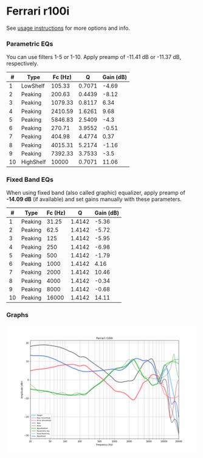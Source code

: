 # Ferrari r100i
See [usage instructions](https://github.com/jaakkopasanen/AutoEq#usage) for more options and info.

### Parametric EQs
You can use filters 1-5 or 1-10. Apply preamp of -11.41 dB or -11.37 dB, respectively.

|   # | Type      |   Fc (Hz) |      Q |   Gain (dB) |
|-----|-----------|-----------|--------|-------------|
|   1 | LowShelf  |    105.33 | 0.7071 |       -4.69 |
|   2 | Peaking   |    200.63 | 0.4439 |       -8.12 |
|   3 | Peaking   |   1079.33 | 0.8117 |        6.34 |
|   4 | Peaking   |   2410.59 | 1.6261 |        9.68 |
|   5 | Peaking   |   5846.83 | 2.5409 |       -4.3  |
|   6 | Peaking   |    270.71 | 3.9552 |       -0.51 |
|   7 | Peaking   |    404.98 | 4.4774 |        0.37 |
|   8 | Peaking   |   4015.31 | 5.2174 |       -1.16 |
|   9 | Peaking   |   7392.33 | 3.7533 |       -3.5  |
|  10 | HighShelf |  10000    | 0.7071 |       11.06 |

### Fixed Band EQs
When using fixed band (also called graphic) equalizer, apply preamp of **-14.09 dB** (if available) and set gains manually with these parameters.

|   # | Type    |   Fc (Hz) |      Q |   Gain (dB) |
|-----|---------|-----------|--------|-------------|
|   1 | Peaking |     31.25 | 1.4142 |       -5.36 |
|   2 | Peaking |     62.5  | 1.4142 |       -5.72 |
|   3 | Peaking |    125    | 1.4142 |       -5.95 |
|   4 | Peaking |    250    | 1.4142 |       -6.98 |
|   5 | Peaking |    500    | 1.4142 |       -1.79 |
|   6 | Peaking |   1000    | 1.4142 |        4.16 |
|   7 | Peaking |   2000    | 1.4142 |       10.46 |
|   8 | Peaking |   4000    | 1.4142 |       -0.34 |
|   9 | Peaking |   8000    | 1.4142 |       -0.68 |
|  10 | Peaking |  16000    | 1.4142 |       14.11 |

### Graphs
![](./Ferrari%20r100i.png)
